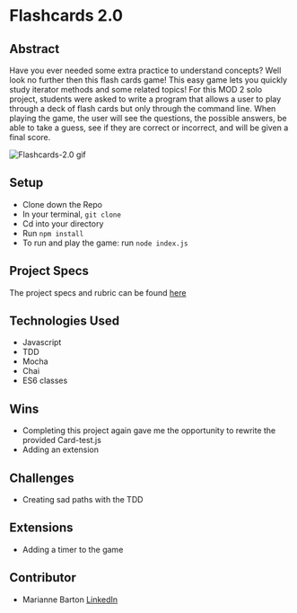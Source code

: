 # Flashcards 2.0

## Abstract
Have you ever needed some extra practice to understand concepts? Well look no further then this flash cards game! This easy game lets you quickly study iterator methods and some related topics! For this MOD 2 solo project, students were asked to write a program that allows a user to play through a deck of flash cards but only through the command line. When playing the game, the user will see the questions, the possible answers, be able to take a guess, see if they are correct or incorrect, and will be given a final score.

![Flashcards-2.0 gif](https://user-images.githubusercontent.com/102000070/186565068-34895ae3-7698-4882-9c6d-fc314d4ffa0d.gif)

## Setup
- Clone down the Repo
- In your terminal, `git clone`
- Cd into your directory
- Run `npm install`
- To run and play the game: run `node index.js`

## Project Specs
The project specs and rubric can be found [here](https://frontend.turing.edu/projects/flash-cards.html)

## Technologies Used
- Javascript
- TDD
- Mocha
- Chai
- ES6 classes

## Wins
- Completing this project again gave me the opportunity to rewrite the provided Card-test.js
- Adding an extension

## Challenges
- Creating sad paths with the TDD

## Extensions
- Adding a timer to the game

## Contributor
- Marianne Barton [LinkedIn](https://www.linkedin.com/in/marianne-barton-1307/)

